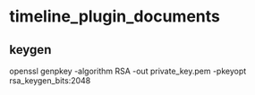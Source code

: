# timeline_plugin_documents
## keygen
openssl genpkey -algorithm RSA -out private_key.pem -pkeyopt rsa_keygen_bits:2048
